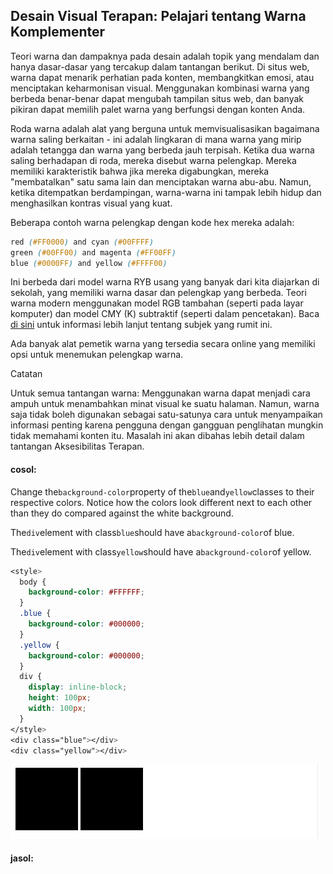 ## Desain Visual Terapan: Pelajari tentang Warna Komplementer

Teori warna dan dampaknya pada desain adalah topik yang mendalam dan hanya dasar-dasar yang tercakup dalam tantangan berikut. Di situs web, warna dapat menarik perhatian pada konten, membangkitkan emosi, atau menciptakan keharmonisan visual. Menggunakan kombinasi warna yang berbeda benar-benar dapat mengubah tampilan situs web, dan banyak pikiran dapat memilih palet warna yang berfungsi dengan konten Anda.

Roda warna adalah alat yang berguna untuk memvisualisasikan bagaimana warna saling berkaitan - ini adalah lingkaran di mana warna yang mirip adalah tetangga dan warna yang berbeda jauh terpisah. Ketika dua warna saling berhadapan di roda, mereka disebut warna pelengkap. Mereka memiliki karakteristik bahwa jika mereka digabungkan, mereka "membatalkan" satu sama lain dan menciptakan warna abu-abu. Namun, ketika ditempatkan berdampingan, warna-warna ini tampak lebih hidup dan menghasilkan kontras visual yang kuat.

Beberapa contoh warna pelengkap dengan kode hex mereka adalah:

```css
red (#FF0000) and cyan (#00FFFF)
green (#00FF00) and magenta (#FF00FF)
blue (#0000FF) and yellow (#FFFF00)
```

Ini berbeda dari model warna RYB usang yang banyak dari kita diajarkan di sekolah, yang memiliki warna dasar dan pelengkap yang berbeda. Teori warna modern menggunakan model RGB tambahan \(seperti pada layar komputer\) dan model CMY \(K\) subtraktif \(seperti dalam pencetakan\). Baca [di sini](https://en.wikipedia.org/wiki/Color_model) untuk informasi lebih lanjut tentang subjek yang rumit ini.

Ada banyak alat pemetik warna yang tersedia secara online yang memiliki opsi untuk menemukan pelengkap warna.

Catatan

Untuk semua tantangan warna: Menggunakan warna dapat menjadi cara ampuh untuk menambahkan minat visual ke suatu halaman. Namun, warna saja tidak boleh digunakan sebagai satu-satunya cara untuk menyampaikan informasi penting karena pengguna dengan gangguan penglihatan mungkin tidak memahami konten itu. Masalah ini akan dibahas lebih detail dalam tantangan Aksesibilitas Terapan.

#### cosol:

Change the`background-color`property of the`blue`and`yellow`classes to their respective colors. Notice how the colors look different next to each other than they do compared against the white background.

The`div`element with class`blue`should have a`background-color`of blue.

The`div`element with class`yellow`should have a`background-color`of yellow.

```css
<style>
  body {
    background-color: #FFFFFF;
  }
  .blue {
    background-color: #000000;
  }
  .yellow {
    background-color: #000000;
  }
  div {
    display: inline-block;
    height: 100px;
    width: 100px;
  }
</style>
<div class="blue"></div>
<div class="yellow"></div>
```

![](/assets/bl1.jpg)

#### jasol:



